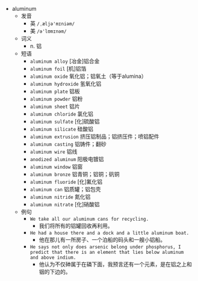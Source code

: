 - aluminum
  - 发音
    - 英 `/ˌæljə'mɪniəm/`
    - 美 `/ə'lʊmɪnəm/`
  - 词义
    - n. 铝
  - 短语
    - `aluminum alloy` [冶金]铝合金 
    - `aluminum foil` [机]铝箔 
    - `aluminum oxide` 氧化铝；铝氧土（等于alumina） 
    - `aluminum hydroxide` 氢氧化铝 
    - `aluminum plate` 铝板 
    - `aluminum powder` 铝粉 
    - `aluminum sheet` 铝片 
    - `aluminum chloride` 氯化铝 
    - `aluminum sulfate` [化]硫酸铝 
    - `aluminum silicate` 硅酸铝 
    - `aluminum extrusion` 挤压铝制品；铝挤压件；喷铝配件 
    - `aluminum casting` 铝铸件；翻砂 
    - `aluminum wire` 铝线 
    - `anodized aluminum` 阳极电镀铝 
    - `aluminum window` 铝窗 
    - `aluminum bronze` 铝青铜；铝铜；矾铜 
    - `aluminum fluoride` [化]氟化铝 
    - `aluminum can` 铝质罐；铝包壳 
    - `aluminum nitride` 氮化铝 
    - `aluminum nitrate` [化]硝酸铝 
  - 例句
    - `We take all our aluminum cans for recycling.`
      - 我们将所有的铝罐回收再利用。
    - `He had a house there and a dock and a little aluminum boat.`
      - 他在那儿有一所房子、一个泊船的码头和一艘小铝船。
    - `He says not only does arsenic belong under phosphorus, I predict that there is an element that lies below aluminum and above indium.`
      - 他认为不仅砷属于在磷下面，我预言还有一个元素，是在铝之上和铟的下边的。

